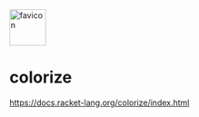 <img src="https://raw.githubusercontent.com/yanyingwang/colorize/master/favicon.png" alt="favicon" width="64"/>

colorize
========

https://docs.racket-lang.org/colorize/index.html

